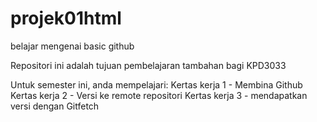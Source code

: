 # projek01html
belajar mengenai basic github 

Repositori ini adalah tujuan pembelajaran tambahan bagi KPD3033

Untuk semester ini, anda mempelajari:
Kertas kerja 1 - Membina Github
Kertas kerja 2 - Versi ke remote repositori
Kertas kerja 3 - mendapatkan versi dengan Gitfetch
